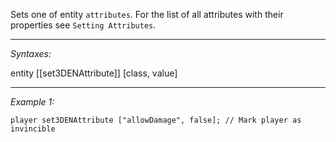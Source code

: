 Sets one of entity `attributes`. For the list of all attributes with their properties see `Setting Attributes`.


---
*Syntaxes:*

entity [[set3DENAttribute]] [class, value]

---
*Example 1:*

```sqf
player set3DENAttribute ["allowDamage", false]; // Mark player as invincible
```